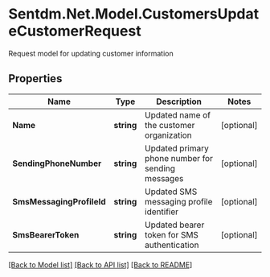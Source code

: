 # Sentdm.Net.Model.CustomersUpdateCustomerRequest
Request model for updating customer information

## Properties

Name | Type | Description | Notes
------------ | ------------- | ------------- | -------------
**Name** | **string** | Updated name of the customer organization | [optional] 
**SendingPhoneNumber** | **string** | Updated primary phone number for sending messages | [optional] 
**SmsMessagingProfileId** | **string** | Updated SMS messaging profile identifier | [optional] 
**SmsBearerToken** | **string** | Updated bearer token for SMS authentication | [optional] 

[[Back to Model list]](../README.md#documentation-for-models) [[Back to API list]](../README.md#documentation-for-api-endpoints) [[Back to README]](../README.md)

